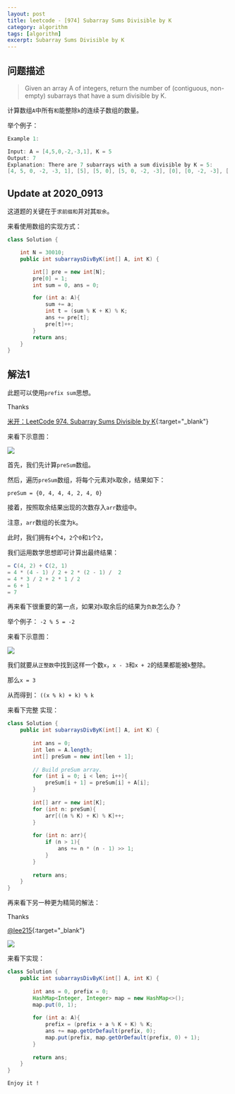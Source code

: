 ```yaml
---
layout: post
title: leetcode - [974] Subarray Sums Divisible by K
category: algorithm
tags: [algorithm]
excerpt: Subarray Sums Divisible by K
---
```


## 问题描述  

> Given an array A of integers, return the number of (contiguous, non-empty) subarrays that have a sum divisible by K.  

计算数组`A`中所有`和`能整除`k`的连续子数组的数量。  


举个例子：  

``` java
Example 1:

Input: A = [4,5,0,-2,-3,1], K = 5
Output: 7
Explanation: There are 7 subarrays with a sum divisible by K = 5:
[4, 5, 0, -2, -3, 1], [5], [5, 0], [5, 0, -2, -3], [0], [0, -2, -3], [-2, -3]
```

## Update at 2020_0913  

这道题的关键在于`求前缀和`并对其`取余`。  

来看使用数组的实现方式：  

``` java
class Solution {

    int N = 30010;
    public int subarraysDivByK(int[] A, int K) {

        int[] pre = new int[N];
        pre[0] = 1;
        int sum = 0, ans = 0;

        for (int a: A){
            sum += a;
            int t = (sum % K + K) % K;
            ans += pre[t];
            pre[t]++;
        }
        return ans;
    }
}
```

## 解法1  

此题可以使用`prefix sum`思想。  

Thanks 

[米开：LeetCode 974. Subarray Sums Divisible by K](https://www.youtube.com/watch?v=pkx6SowjL7M){:target="_blank"}  

来看下示意图：  

![](https://yyc-images.oss-cn-beijing.aliyuncs.com/leetcode_974_method1.png)  

首先，我们先计算`preSum`数组。  

然后，遍历`preSum`数组，将每个元素对`k`取余，结果如下：  

`preSum = {0, 4, 4, 4, 2, 4, 0}`  

接着，按照取余结果出现的次数存入`arr`数组中。  

注意，`arr`数组的长度为`k`。  

此时，我们拥有`4`个`4`，`2`个`0`和`1`个`2`，  

我们运用数学思想即可计算出最终结果：  

``` java
= C(4, 2) + C(2, 1)
= 4 * (4 - 1) / 2 + 2 * (2 - 1) /  2
= 4 * 3 / 2 + 2 * 1 / 2
= 6 + 1
= 7
```

再来看下很重要的第一点，如果对`k`取余后的结果为`负数`怎么办？  

举个例子： `-2 % 5 = -2`  

来看下示意图：  

![](https://yyc-images.oss-cn-beijing.aliyuncs.com/leetcode_974_negative_process.png)  

我们就要从`正整数`中找到这样一个数`x`，`x - 3`和`x + 2`的结果都能被`k`整除。  

那么`x = 3`  

从而得到： `((x % k) + k) % k`


来看下完整   实现：  


``` java
class Solution {
    public int subarraysDivByK(int[] A, int K) {
        
        int ans = 0;
        int len = A.length;
        int[] preSum = new int[len + 1];
        
        // Build preSum array.
        for (int i = 0; i < len; i++){
            preSum[i + 1] = preSum[i] + A[i];
        }
        
        int[] arr = new int[K];
        for (int n: preSum){
            arr[((n % K) + K) % K]++;
        }
        
        for (int n: arr){
            if (n > 1){
                ans += n * (n - 1) >> 1;
            }
        }
        
        return ans;
    }
}
```


再来看下另一种更为精简的解法：  

Thanks 

[@lee215](https://leetcode.com/problems/subarray-sums-divisible-by-k/discuss/217985/JavaC%2B%2BPython-Prefix-Sum){:target="_blank"}  


![](https://yyc-images.oss-cn-beijing.aliyuncs.com/leetcode_974_amazing.png)  


来看下实现：  

``` java
class Solution {
    public int subarraysDivByK(int[] A, int K) {
        
        int ans = 0, prefix = 0;
        HashMap<Integer, Integer> map = new HashMap<>();
        map.put(0, 1);
        
        for (int a: A){
            prefix = (prefix + a % K + K) % K;
            ans += map.getOrDefault(prefix, 0);
            map.put(prefix, map.getOrDefault(prefix, 0) + 1);
        }
        
        return ans;
    }
}
```

`Enjoy it ! `